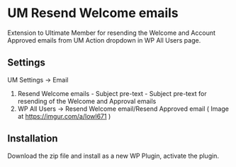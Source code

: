 # UM Resend Welcome emails
Extension to Ultimate Member for resending the Welcome and Account Approved emails from UM Action dropdown in WP All Users page.

## Settings
UM Settings -> Email
1. Resend Welcome emails - Subject pre-text - Subject pre-text for resending of the Welcome and Approval emails
2. WP All Users -> Resend Welcome email/Resend Approved email ( Image at https://imgur.com/a/lowl671 )

## Installation
Download the zip file and install as a new WP Plugin, activate the plugin.
